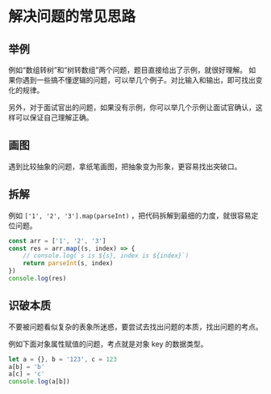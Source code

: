# 解决问题的常见思路

## 举例

例如“数组转树”和“树转数组”两个问题，题目直接给出了示例，就很好理解。
如果你遇到一些搞不懂逻辑的问题，可以举几个例子。对比输入和输出，即可找出变化的规律。

另外，对于面试官出的问题，如果没有示例，你可以举几个示例让面试官确认，这样可以保证自己理解正确。

## 画图

遇到比较抽象的问题，拿纸笔画图，把抽象变为形象，更容易找出突破口。

## 拆解

例如 `['1', '2', '3'].map(parseInt)` ，把代码拆解到最细的力度，就很容易定位问题。

```js
const arr = ['1', '2', '3']
const res = arr.map((s, index) => {
    // console.log(`s is ${s}, index is ${index}`)
    return parseInt(s, index)
})
console.log(res)
```

## 识破本质

不要被问题看似复杂的表象所迷惑，要尝试去找出问题的本质，找出问题的考点。

例如下面对象属性赋值的问题，考点就是对象 key 的数据类型。

```js
let a = {}, b = '123', c = 123
a[b] = 'b'
a[c] = 'c'
console.log(a[b])
```
